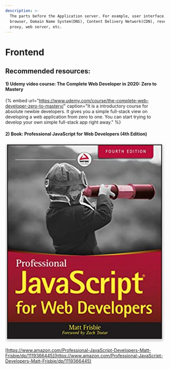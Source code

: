```yaml
---
description: >-
  The parts before the Application server. For example, user interface, client's
  browser, Domain Name System(DNS), Content Delivery Network(CDN), reverse
  proxy, web server, etc.
---
```


# Frontend

## Recommended resources:

#### 1\) Udemy video course: The Complete Web Developer in 2020: Zero to Mastery

{% embed url="https://www.udemy.com/course/the-complete-web-developer-zero-to-mastery/" caption="It is a introductory course for absolute newbie developers. It gives you a simple full-stack view on developing a web application from zero to one. You can start trying to develop your own simple full-stack app right away." %}

#### 2\) Book: Professional JavaScript for Web Developers \(4th Edition\)

![Advanced : This book includes detailed knowledge you need to know while working on a web application&apos;s frontend.](../../.gitbook/assets/screenshot-2020-10-04-at-12.46.52-am.png)

[https://www.amazon.com/Professional-JavaScript-Developers-Matt-Frisbie/dp/1119366445](https://www.amazon.com/Professional-JavaScript-Developers-Matt-Frisbie/dp/1119366445)

